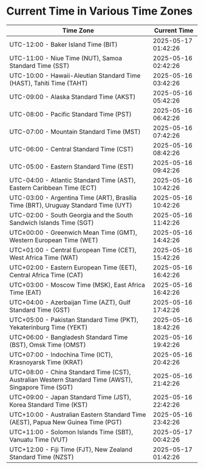 # Current Time in Various Time Zones

| Time Zone | Current Time |
|-----------|--------------|
| UTC-12:00 - Baker Island Time (BIT) | 2025-05-17 01:42:26 |
| UTC-11:00 - Niue Time (NUT), Samoa Standard Time (SST) | 2025-05-16 02:42:26 |
| UTC-10:00 - Hawaii-Aleutian Standard Time (HAST), Tahiti Time (TAHT) | 2025-05-16 03:42:26 |
| UTC-09:00 - Alaska Standard Time (AKST) | 2025-05-16 05:42:26 |
| UTC-08:00 - Pacific Standard Time (PST) | 2025-05-16 06:42:26 |
| UTC-07:00 - Mountain Standard Time (MST) | 2025-05-16 07:42:26 |
| UTC-06:00 - Central Standard Time (CST) | 2025-05-16 08:42:26 |
| UTC-05:00 - Eastern Standard Time (EST) | 2025-05-16 09:42:26 |
| UTC-04:00 - Atlantic Standard Time (AST), Eastern Caribbean Time (ECT) | 2025-05-16 10:42:26 |
| UTC-03:00 - Argentina Time (ART), Brasília Time (BRT), Uruguay Standard Time (UYT) | 2025-05-16 10:42:26 |
| UTC-02:00 - South Georgia and the South Sandwich Islands Time (SGT) | 2025-05-16 11:42:26 |
| UTC±00:00 - Greenwich Mean Time (GMT), Western European Time (WET) | 2025-05-16 14:42:26 |
| UTC+01:00 - Central European Time (CET), West Africa Time (WAT) | 2025-05-16 15:42:26 |
| UTC+02:00 - Eastern European Time (EET), Central Africa Time (CAT) | 2025-05-16 16:42:26 |
| UTC+03:00 - Moscow Time (MSK), East Africa Time (EAT) | 2025-05-16 16:42:26 |
| UTC+04:00 - Azerbaijan Time (AZT), Gulf Standard Time (GST) | 2025-05-16 17:42:26 |
| UTC+05:00 - Pakistan Standard Time (PKT), Yekaterinburg Time (YEKT) | 2025-05-16 18:42:26 |
| UTC+06:00 - Bangladesh Standard Time (BST), Omsk Time (OMST) | 2025-05-16 19:42:26 |
| UTC+07:00 - Indochina Time (ICT), Krasnoyarsk Time (KRAT) | 2025-05-16 20:42:26 |
| UTC+08:00 - China Standard Time (CST), Australian Western Standard Time (AWST), Singapore Time (SGT) | 2025-05-16 21:42:26 |
| UTC+09:00 - Japan Standard Time (JST), Korea Standard Time (KST) | 2025-05-16 22:42:26 |
| UTC+10:00 - Australian Eastern Standard Time (AEST), Papua New Guinea Time (PGT) | 2025-05-16 23:42:26 |
| UTC+11:00 - Solomon Islands Time (SBT), Vanuatu Time (VUT) | 2025-05-17 00:42:26 |
| UTC+12:00 - Fiji Time (FJT), New Zealand Standard Time (NZST) | 2025-05-17 01:42:26 |
